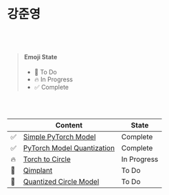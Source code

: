 # 강준영

<br/><br/>

> #### Emoji State
>
> - :seedling: To Do
> - :fire: In Progress
> - :white_check_mark: Complete

<br /><br />

|                    | Content                                                                                                   | State       |
| ------------------ | --------------------------------------------------------------------------------------------------------- | ----------- |
| :white_check_mark: | [Simple PyTorch Model](https://github.com/ONEforALL-S003/TWO/tree/main/Junyeong/Simple%20PyTorch%20Model) | Complete    |
| :white_check_mark: | [PyTorch Model Quantization]()                                                                            | Complete    |
| :fire:             | [Torch to Circle]()                                                                                       | In Progress |
| :seedling:         | [Qimplant]()                                                                                              | To Do       |
| :seedling:         | [Quantized Circle Model]()                                                                                | To Do       |
